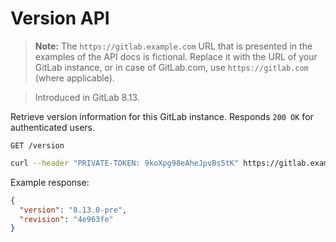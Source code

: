 # Version API

>**Note:**
The `https://gitlab.example.com` URL that is presented in the examples of the
API docs is fictional. Replace it with the URL of your GitLab instance,
or in case of GitLab.com, use `https://gitlab.com` (where applicable).

>Introduced in GitLab 8.13.

Retrieve version information for this GitLab instance. Responds `200 OK` for
authenticated users.

```
GET /version
```

```bash
curl --header "PRIVATE-TOKEN: 9koXpg98eAheJpvBs5tK" https://gitlab.example.com/api/v3/version
```

Example response:

```json
{
  "version": "8.13.0-pre",
  "revision": "4e963fe"
}
```

